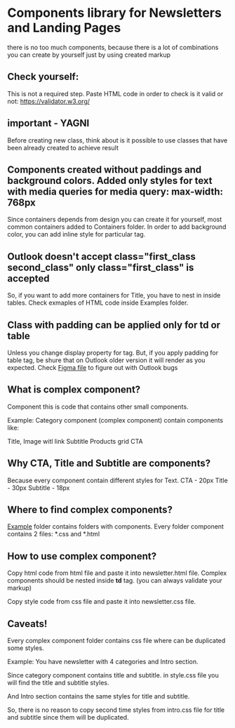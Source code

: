 # Components library for Newsletters and Landing Pages
   there is no too much components, because there is a lot of combinations you can create by yourself just by using created markup

## Check yourself:
   This is not a required step.
   Paste HTML code in order to check is it valid or not: https://validator.w3.org/

## important - YAGNI
   Before creating new class, think about is it possible to use classes that have been already created to achieve result

## Components created without paddings and background colors. Added only styles for text with media queries for media query: max-width: 768px
  Since containers depends from design you can create it for yourself,
  most common containers added to Containers folder.
  In order to add background color, you can add inline style for particular tag.

## Outlook doesn't accept class="first_class second_class" only class="first_class" is accepted
  So, if you want to add more containers for Title, you have to nest in inside tables.
  Check exmaples of HTML code inside Examples folder.

## Class with padding can be applied only for td or table
  Unless you change display property for tag.
   But, if you apply padding for table tag, be shure that on Outlook older version it will render as you expected.
   Check [Figma file](https://www.figma.com/file/UxCIKxIAe1VRXjWivWkRFK/HTML-EMAILS-STYLES-AND-RESTRICTIONS?type=design&node-id=0-1&mode=design&t=EJtLwyfWK4maaroO-0) to figure out with Outlook bugs

## What is complex component?
Component this is code that contains other small components.

Example:
Category component (complex component) contain components like:

Title,
Image witl link
Subtitle
Products grid
CTA

## Why CTA, Title and Subtitle are components?

Because every component contain different styles for Text.
CTA - 20px
Title - 30px
Subtitle - 18px 

## Where to find complex components?

[Example](https://github.com/demczenko/Components/tree/main/Examples) folder contains folders with components.
Every folder component contains 2 files: *.css and *.html

## How to use complex component?

Copy html code from html file and paste it into newsletter.html file.
Complex components should be nested inside **td** tag.
(you can always validate your markup)

Copy style code from css file and paste it into newsletter.css file.

## Caveats!

Every complex component folder contains css file where can be duplicated some styles.

Example:
You have newsletter with 4 categories and Intro section.

Since category component contains title and subtitle.
in style.css file you will find the title and subtitle styles.

And Intro section contains the same styles for title and subtitle.

So, there is no reason to copy second time styles from intro.css file for title and subtitle since them will be duplicated.
